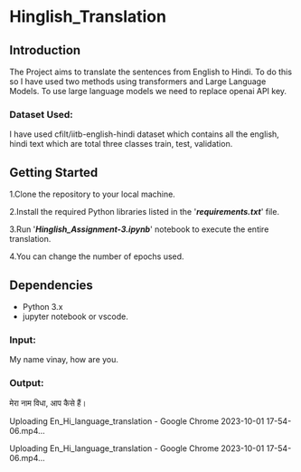 # Hinglish_Translation
## Introduction
The Project aims to translate the sentences from English to Hindi. To do this so I have used two methods using transformers and Large Language Models. To use large language models we need to replace openai API key.

### Dataset Used: ###
I have used cfilt/iitb-english-hindi dataset which contains all the english, hindi text which are total three classes train, test, validation.

## Getting Started

1.Clone the repository to your local machine.

2.Install the required Python libraries listed in the '***requirements.txt***' file.

3.Run '***Hinglish_Assignment-3.ipynb***' notebook to execute the entire translation.

4.You can change the number of epochs used.

## Dependencies

- Python 3.x
- jupyter notebook or vscode.

### Input:

My name vinay, how are you.

### Output:
मेरा नाम विधा, आप कैसे हैं।

Uploading En_Hi_language_translation - Google Chrome 2023-10-01 17-54-06.mp4…

Uploading En_Hi_language_translation - Google Chrome 2023-10-01 17-54-06.mp4…


